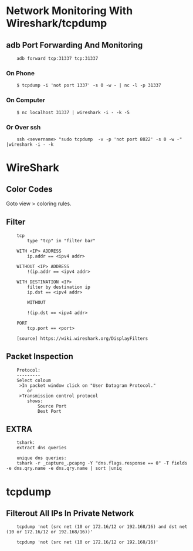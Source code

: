 Network Monitoring With Wireshark/tcpdump 
=========================================

## adb Port Forwarding And Monitoring

```
    adb forward tcp:31337 tcp:31337
```
### On Phone
```
    $ tcpdump -i 'not port 1337' -s 0 -w - | nc -l -p 31337
```

### On Computer
```
    $ nc localhost 31337 | wireshark -i - -k -S
```

### Or Over ssh
```
    ssh <severname> "sudo tcpdump  -v -p 'not port 8022' -s 0 -w -" |wireshark -i - -k
```

# WireShark

## Color Codes
Goto view > coloring rules.

## Filter
```
    tcp 
        type "tcp" in "filter bar"
    
    WITH <IP> ADDRESS   
        ip.addr == <ipv4 addr>

    WITHOUT <IP> ADDRESS
        !(ip.addr == <ipv4 addr>

    WITH DESTINATION <IP>
        filter by destination ip
        ip.dst == <ipv4 addr>
        
        WITHOUT
        
        !(ip.dst == <ipv4 addr>

    PORT
        tcp.port == <port>

    [source] https://wiki.wireshark.org/DisplayFilters
```

## Packet Inspection
```
    Protocol:
    ---------
    Select coloum 
     >In packet window click on "User Datagram Protocol." 
        or
     >Transmission control protocol 
        shows:
            Source Port
            Dest Port
```

## EXTRA
```
    tshark:
    extract dns queries

    unique dns queries:
    tshark -r _capture_.pcapng -Y "dns.flags.response == 0" -T fields -e dns.qry.name -e dns.qry.name | sort |uniq
```

# tcpdump

## Filterout All IPs In Private Network

```
    tcpdump 'not (src net (10 or 172.16/12 or 192.168/16) and dst net (10 or 172.16/12 or 192.168/16))'
     
    tcpdump 'not (src net (10 or 172.16/12 or 192.168/16)'
```
